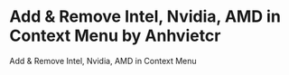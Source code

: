 # Add & Remove Intel, Nvidia, AMD in Context Menu by Anhvietcr
Add &amp; Remove Intel, Nvidia, AMD in Context Menu
